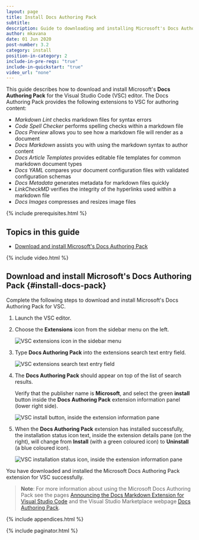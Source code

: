 ```yaml
---
layout: page
title: Install Docs Authoring Pack
subtitle:
description: Guide to downloading and installing Microsoft's Docs Authoring Pack for Visual Studio Code
author: mkavana
date: 01 Jun 2020
post-number: 3.2
category: install
position-in-category: 2
include-in-pre-reqs: "true"
include-in-quickstart: "true"
video_url: "none"
---
```


This guide describes how to download and install Microsoft's **Docs Authoring Pack** for the Visual Studio Code (VSC) editor. The Docs Authoring Pack provides the following extensions to VSC for authoring content:

- *Markdown Lint* checks markdown files for syntax errors
- *Code Spell Checker* performs spelling checks within a markdown file
- *Docs Preview* allows you to see how a markdown file will render as a document
- *Docs Markdown* assists you with using the markdown syntax to author content
- *Docs Article Templates* provides editable file templates for common markdown document types
- *Docs YAML* compares your document configuration files with validated configuration schemas
- *Docs Metadata* generates metadata for markdown files quickly
- *LinkCheckMD* verifies the integrity of the hyperlinks used within a markdown file
- *Docs Images* compresses and resizes image files

{% include prerequisites.html %}

## Topics in this guide

- [Download and install Microsoft's Docs Authoring Pack](#install-docs-pack)

{% include video.html %}

## Download and install Microsoft's Docs Authoring Pack {#install-docs-pack}

Complete the following steps to download and install Microsoft's Docs Authoring Pack for VSC.

1. Launch the VSC editor.

2. Choose the **Extensions** icon from the sidebar menu on the left.

    ![VSC extensions icon in the sidebar menu](../assets/images/03-install/author-pack/docs-ext-002.png)

3. Type **Docs Authoring Pack** into the extensions search text entry field.

    ![VSC extensions search text entry field](../assets/images/03-install/author-pack/docs-ext-003.png)

4. The **Docs Authoring Pack** should appear on top of the list of search results.

   Verify that the publisher name is **Microsoft**, and select the green **install** button inside the **Docs Authoring Pack** extension information panel (lower right side).

   ![VSC install button, inside the extension information pane](../assets/images/03-install/author-pack/docs-ext-004.png)

5. When the **Docs Authoring Pack** extension has installed successfully, the installation status icon text, inside the extension details pane (on the right), will change from **Install** (with a green coloured icon) to **Uninstall** (a blue coloured icon).

    ![VSC installation status icon, inside the extension information pane](../assets/images/03-install/author-pack/docs-ext-005.png)

You have downloaded and installed the Microsoft Docs Authoring Pack extension for VSC successfully.

> **Note**: For more information about using the Microsoft Docs Authoring Pack see the pages [Announcing the Docs Markdown Extension for Visual Studio Code](https://docs.microsoft.com/teamblog/docs-extension) and the Visual Studio Marketplace webpage [Docs Authoring Pack](https://marketplace.visualstudio.com/items?itemName=docsmsft.docs-authoring-pack).

{% include appendices.html %}

{% include paginator.html %}
